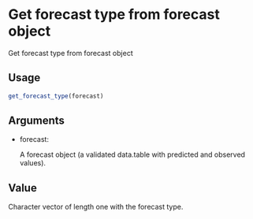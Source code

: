 # Get forecast type from forecast object

Get forecast type from forecast object

## Usage

``` r
get_forecast_type(forecast)
```

## Arguments

- forecast:

  A forecast object (a validated data.table with predicted and observed
  values).

## Value

Character vector of length one with the forecast type.
